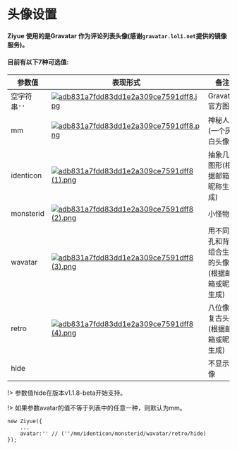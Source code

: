 # **头像设置**

#### Ziyue 使用的是Gravatar 作为评论列表头像(感谢```gravatar.loli.net```提供的镜像服务)。
#### 目前有以下7种可选值:

参数值 | 表现形式 | 备注
--- | --- | ---
空字符串```''``` | [![adb831a7fdd83dd1e2a309ce7591dff8.jpg](https://i.loli.net/2018/04/17/5ad57f7529127.jpg)](https://i.loli.net/2018/04/17/5ad57f7529127.jpg) | Gravatar官方图形
mm | [![adb831a7fdd83dd1e2a309ce7591dff8.png](https://i.loli.net/2018/04/17/5ad57f7527d35.png)](https://i.loli.net/2018/04/17/5ad57f7527d35.png) | 神秘人(一个灰白头像)
identicon | [![adb831a7fdd83dd1e2a309ce7591dff8 (1).png](https://i.loli.net/2018/04/17/5ad57f752d38e.png)](https://i.loli.net/2018/04/17/5ad57f752d38e.png) | 抽象几何图形(根据邮箱或昵称生成)
monsterid | [![adb831a7fdd83dd1e2a309ce7591dff8 (2).png](https://i.loli.net/2018/04/17/5ad57f752a757.png)](https://i.loli.net/2018/04/17/5ad57f752a757.png) | 小怪物
wavatar | [![adb831a7fdd83dd1e2a309ce7591dff8 (3).png](https://i.loli.net/2018/04/17/5ad57f752bc55.png)](https://i.loli.net/2018/04/17/5ad57f752bc55.png) | 用不同面孔和背景组合生成的头像(根据邮箱或昵称生成)
retro | [![adb831a7fdd83dd1e2a309ce7591dff8 (4).png](https://i.loli.net/2018/04/17/5ad57f752ea6c.png)](https://i.loli.net/2018/04/17/5ad57f752ea6c.png) | 八位像素复古头像(根据邮箱或昵称生成)
hide | | 不显示头像

!> 参数值hide在版本v1.1.8-beta开始支持。

!> 如果参数avatar的值不等于列表中的任意一种，则默认为mm。

```
new Ziyue({
    ...
    avatar:'' // (''/mm/identicon/monsterid/wavatar/retro/hide)
});
```